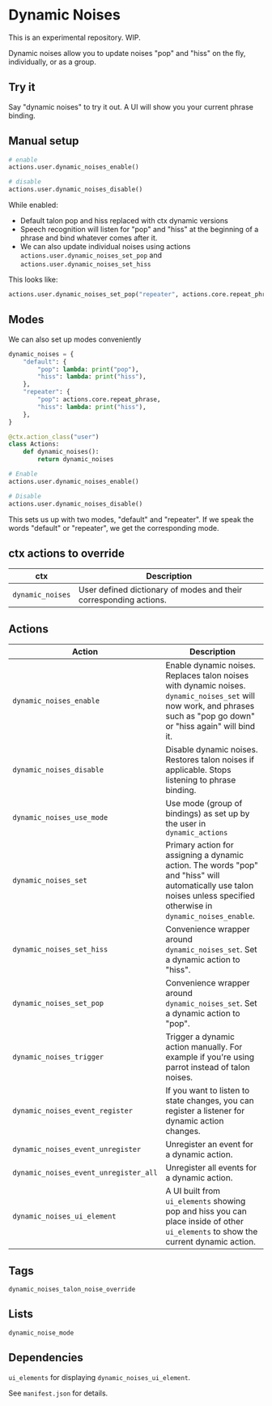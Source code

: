 # Dynamic Noises

This is an experimental repository. WIP.

Dynamic noises allow you to update noises "pop" and "hiss" on the fly, individually, or as a group.

## Try it
Say "dynamic noises" to try it out. A UI will show you your current phrase binding.

## Manual setup
```python
# enable
actions.user.dynamic_noises_enable()

# disable
actions.user.dynamic_noises_disable()
```

While enabled:
- Default talon pop and hiss replaced with ctx dynamic versions
- Speech recognition will listen for "pop" and "hiss" at the beginning of a phrase and bind whatever comes after it.
- We can also update individual noises using actions `actions.user.dynamic_noises_set_pop` and `actions.user.dynamic_noises_set_hiss`

This looks like:
```python
actions.user.dynamic_noises_set_pop("repeater", actions.core.repeat_phrase)
```

## Modes
We can also set up modes conveniently

```python
dynamic_noises = {
    "default": {
        "pop": lambda: print("pop"),
        "hiss": lambda: print("hiss"),
    },
    "repeater": {
        "pop": actions.core.repeat_phrase,
        "hiss": lambda: print("hiss"),
    },
}

@ctx.action_class("user")
class Actions:
    def dynamic_noises():
        return dynamic_noises

# Enable
actions.user.dynamic_noises_enable()

# Disable
actions.user.dynamic_noises_disable()
```

This sets us up with two modes, "default" and "repeater". If we speak the words "default" or "repeater", we get the corresponding mode.

## ctx actions to override
| ctx | Description |
| --- | --- |
| `dynamic_noises` | User defined dictionary of modes and their corresponding actions. |

## Actions
| Action | Description |
| --- | --- |
| `dynamic_noises_enable` | Enable dynamic noises. Replaces talon noises with dynamic noises. `dynamic_noises_set` will now work, and phrases such as "pop go down" or "hiss again" will bind it. |
| `dynamic_noises_disable` | Disable dynamic noises. Restores talon noises if applicable.  Stops listening to phrase binding. |
| `dynamic_noises_use_mode` | Use mode (group of bindings) as set up by the user in `dynamic_actions`
| `dynamic_noises_set` | Primary action for assigning a dynamic action. The words "pop" and "hiss" will automatically use talon noises unless specified otherwise in `dynamic_noises_enable`. |
| `dynamic_noises_set_hiss` | Convenience wrapper around `dynamic_noises_set`. Set a dynamic action to "hiss". |
| `dynamic_noises_set_pop` | Convenience wrapper around `dynamic_noises_set`. Set a dynamic action to "pop". |
| `dynamic_noises_trigger` | Trigger a dynamic action manually. For example if you're using parrot instead of talon noises. |
| `dynamic_noises_event_register` | If you want to listen to state changes, you can register a listener for dynamic action changes. |
| `dynamic_noises_event_unregister` | Unregister an event for a dynamic action. |
| `dynamic_noises_event_unregister_all` | Unregister all events for a dynamic action. |
| `dynamic_noises_ui_element` | A UI built from `ui_elements` showing pop and hiss you can place inside of other `ui_elements` to show the current dynamic action. |

## Tags
`dynamic_noises_talon_noise_override`

## Lists
`dynamic_noise_mode`

## Dependencies
`ui_elements` for displaying `dynamic_noises_ui_element`.

See `manifest.json` for details.